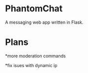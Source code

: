 # PhantomChat
A messaging web app written in Flask.

# Plans

*more moderation commands

*fix isues with dynamic ip

